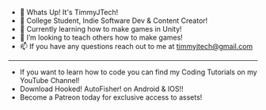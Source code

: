 - 👋 Whats Up! It's TimmyJTech!
- 👀 College Student, Indie Software Dev & Content Creator!
- 🌱 Currently learning how to make games in Unity!
- 💞️ I’m looking to teach others how to make games!
- 📫 If you have any questions reach out to me at timmyjtech@gmail.com
********************************************
- If you want to learn how to code you can find my Coding Tutorials on my YouTube Channel!
- Download Hooked! AutoFisher! on Android & IOS!!
- Become a Patreon today for exclusive access to assets!
